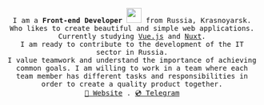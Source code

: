 <p align="center">
  <samp>
    I am a <strong>Front-end Developer</strong> <img src="https://media.giphy.com/media/WUlplcMpOCEmTGBtBW/giphy.gif" width="30"> from Russia, Krasnoyarsk. <br/>
    Who likes to create beautiful and simple web applications. <br/>
    Currently studying <a href="https://vuejs.org/">Vue.js</a> and <a href="https://nuxt.com">Nuxt</a>. <br/>
    I am ready to contribute to the development of the IT sector in Russia. </br>
    I value teamwork and understand the importance of achieving common goals. I am willing to work in a team where each team member has different tasks and responsibilities in order to create a quality product together. <br/>
    <a href="https://soblvsk.netlify.app/">📀 Website</a> .
    <a href="https://t.me/soblvsk">💿 Telegram</a> 
  </samp>
</p>
